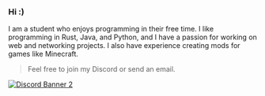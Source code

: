 ### Hi :)

I am a student who enjoys programming in their free time. I like programming in Rust, Java, and Python, and I have a passion for working on web and networking projects. I also have experience creating mods for games like Minecraft.

> Feel free to join my Discord or send an email.

[![Discord Banner 2](https://discordapp.com/api/guilds/1051165269709557813/widget.png?style=banner2)](https://discord.gg/x6NG5qDRMZ)

